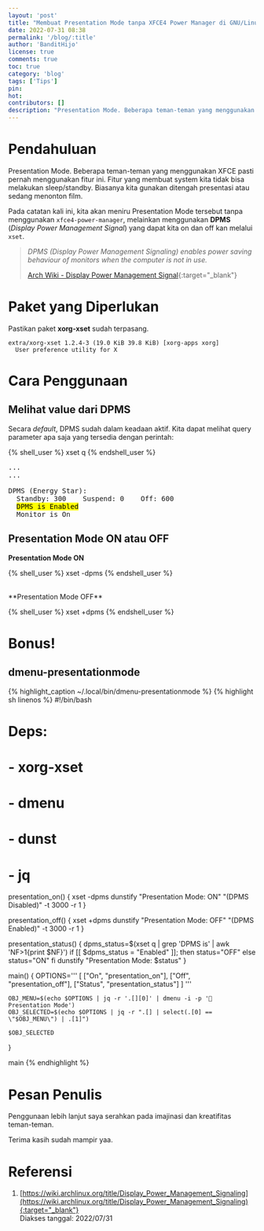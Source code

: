 ```yaml
---
layout: 'post'
title: "Membuat Presentation Mode tanpa XFCE4 Power Manager di GNU/Linux (Bonus! dmenu-presentationmode)"
date: 2022-07-31 08:38
permalink: '/blog/:title'
author: 'BanditHijo'
license: true
comments: true
toc: true
category: 'blog'
tags: ['Tips']
pin:
hot:
contributors: []
description: "Presentation Mode. Beberapa teman-teman yang menggunakan XFCE pasti pernah menggunakan fitur ini. Fitur yang membuat system kita tidak bisa melakukan sleep/standby. Biasanya kita gunakan ditengah presentasi atau sedang menonton film. Pada catatan kali ini, kita akan meniru Presentation Mode tersebut tanpa menggunakan xfce4-power-manager, melainkan menggunakan DPMS (Display Power Management Signal) yang dapat kita on dan off kan melalui xset."
---
```


# Pendahuluan

Presentation Mode. Beberapa teman-teman yang menggunakan XFCE pasti pernah menggunakan fitur ini. Fitur yang membuat system kita tidak bisa melakukan sleep/standby. Biasanya kita gunakan ditengah presentasi atau sedang menonton film.

Pada catatan kali ini, kita akan meniru Presentation Mode tersebut tanpa menggunakan `xfce4-power-manager`, melainkan menggunakan **DPMS** (*Display Power Management Signal*) yang dapat kita on dan off kan melalui `xset`.

> *DPMS (Display Power Management Signaling) enables power saving behaviour of monitors when the computer is not in use.*
>
> [Arch Wiki - Display Power Management Signal](https://wiki.archlinux.org/title/Display_Power_Management_Signaling){:target="_blank"}

# Paket yang Diperlukan

Pastikan paket **xorg-xset** sudah terpasang.

```
extra/xorg-xset 1.2.4-3 (19.0 KiB 39.8 KiB) [xorg-apps xorg]
  User preference utility for X
```

# Cara Penggunaan

## Melihat value dari DPMS

Secara *default*, DPMS sudah dalam keadaan aktif. Kita dapat melihat query parameter apa saja yang tersedia dengan perintah:

{% shell_user %}
xset q
{% endshell_user %}

<pre>
...
...

DPMS (Energy Star):
  Standby: 300    Suspend: 0    Off: 600
  <mark>DPMS is Enabled</mark>
  Monitor is On
</pre>

## Presentation Mode ON atau OFF

**Presentation Mode ON**

{% shell_user %}
xset -dpms
{% endshell_user %}

<br>
**Presentation Mode OFF**

{% shell_user %}
xset +dpms
{% endshell_user %}

# Bonus!

## dmenu-presentationmode

{% highlight_caption ~/.local/bin/dmenu-presentationmode %}
{% highlight sh linenos %}
#!/bin/bash

# Deps:
# - xorg-xset
# - dmenu
# - dunst
# - jq

presentation_on() {
    xset -dpms
    dunstify "Presentation Mode: ON" "(DPMS Disabled)" -t 3000 -r 1
}

presentation_off() {
    xset +dpms
    dunstify "Presentation Mode: OFF" "(DPMS Enabled)" -t 3000 -r 1
}

presentation_status() {
    dpms_status=$(xset q | grep 'DPMS is' | awk 'NF>1{print $NF}')
    if [[ $dpms_status = "Enabled" ]]; then
        status="OFF"
    else
        status="ON"
    fi
    dunstify "Presentation Mode: $status"
}

main() {
    OPTIONS='''
    [
    ["On",     "presentation_on"],
    ["Off",    "presentation_off"],
    ["Status", "presentation_status"]
    ]
    '''

    OBJ_MENU=$(echo $OPTIONS | jq -r '.[][0]' | dmenu -i -p ' Presentation Mode')
    OBJ_SELECTED=$(echo $OPTIONS | jq -r ".[] | select(.[0] == \"$OBJ_MENU\") | .[1]")

    $OBJ_SELECTED
}

main
{% endhighlight %}

# Pesan Penulis

Penggunaan lebih lanjut saya serahkan pada imajinasi dan kreatifitas teman-teman.

Terima kasih sudah mampir yaa.

# Referensi

1. [https://wiki.archlinux.org/title/Display_Power_Management_Signaling](https://wiki.archlinux.org/title/Display_Power_Management_Signaling){:target="_blank"}
<br>Diakses tanggal: 2022/07/31
